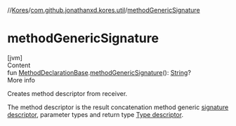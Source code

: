 //[Kores](../index.md)/[com.github.jonathanxd.kores.util](index.md)/[methodGenericSignature](method-generic-signature.md)



# methodGenericSignature  
[jvm]  
Content  
fun [MethodDeclarationBase](../com.github.jonathanxd.kores.base/-method-declaration-base/index.md).[methodGenericSignature](method-generic-signature.md)(): [String](https://kotlinlang.org/api/latest/jvm/stdlib/kotlin/-string/index.html)?  
More info  


Creates method descriptor from receiver.



The method descriptor is the result concatenation method generic [signature descriptor](generic-type-to-descriptor.md), parameter types and return type [Type descriptor](descriptor.md).

  



